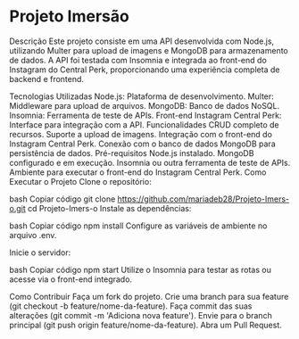 # Projeto Imersão
Descrição
Este projeto consiste em uma API desenvolvida com Node.js, utilizando Multer para upload de imagens e MongoDB para armazenamento de dados. A API foi testada com Insomnia e integrada ao front-end do Instagram do Central Perk, proporcionando uma experiência completa de backend e frontend.

Tecnologias Utilizadas
Node.js: Plataforma de desenvolvimento.
Multer: Middleware para upload de arquivos.
MongoDB: Banco de dados NoSQL.
Insomnia: Ferramenta de teste de APIs.
Front-end Instagram Central Perk: Interface para integração com a API.
Funcionalidades
CRUD completo de recursos.
Suporte a upload de imagens.
Integração com o front-end do Instagram Central Perk.
Conexão com o banco de dados MongoDB para persistência de dados.
Pré-requisitos
Node.js instalado.
MongoDB configurado e em execução.
Insomnia ou outra ferramenta de teste de APIs.
Ambiente para executar o front-end do Instagram Central Perk.
Como Executar o Projeto
Clone o repositório:

bash
Copiar código
git clone https://github.com/mariadeb28/Projeto-Imers-o.git
cd Projeto-Imers-o
Instale as dependências:

bash
Copiar código
npm install
Configure as variáveis de ambiente no arquivo .env.

Inicie o servidor:

bash
Copiar código
npm start
Utilize o Insomnia para testar as rotas ou acesse via o front-end integrado.

Como Contribuir
Faça um fork do projeto.
Crie uma branch para sua feature (git checkout -b feature/nome-da-feature).
Faça commit das suas alterações (git commit -m 'Adiciona nova feature').
Envie para o branch principal (git push origin feature/nome-da-feature).
Abra um Pull Request.
